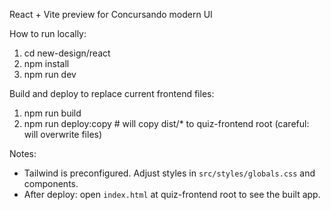 React + Vite preview for Concursando modern UI

How to run locally:
1. cd new-design/react
2. npm install
3. npm run dev

Build and deploy to replace current frontend files:
1. npm run build
2. npm run deploy:copy   # will copy dist/* to quiz-frontend root (careful: will overwrite files)

Notes:
- Tailwind is preconfigured. Adjust styles in `src/styles/globals.css` and components.
- After deploy: open `index.html` at quiz-frontend root to see the built app.
